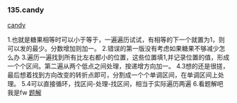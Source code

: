 ### 135.candy
[candy](https://leetcode.cn/problems/candy/)

1.也就是糖果相等时可以小于等于，一遍遍历试试，有相等的下一个就置为1，则可以发的最少。分数增加则加一。
2.错误的第一版没有考虑如果糖果不够减少怎么办
3.遍历一遍找到所有比左右都小的位置，这些位置填1,并记录位置的值，形成一个个区间。第二遍从两个低点之间处理，按递增方向加一。
4.3想的还是很搓，最后想着找到方向改变的转折点即可，分割成一个个单调区间，在单调区间上处理。
5.4可以直接循环，找区间-处理-找区间，相当于实际遍历两遍
6.看题解吧  我是fw [题解](https://leetcode.cn/problems/candy/solutions/533150/fen-fa-tang-guo-by-leetcode-solution-f01p/?envType=study-plan-v2&envId=top-interview-150)